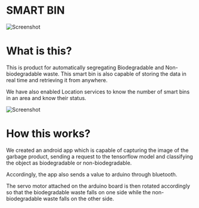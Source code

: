# SMART BIN

![Screenshot](/assets/pic1.jpeg?raw=true )

# What is this?

This is product for automatically segregating Biodegradable and Non-biodegradable waste. This smart bin is also capable of storing the data in real time and retrieving it from anywhere.

We have also enabled Location services to know the number of smart bins in an area and know their status.

![Screenshot](/assets/loc1.jpg?raw=true )

# How this works?

We created an android app which is capable of capturing the image of the garbage product, sending a request to the tensorflow model and classifying the object as biodegradable or non-biodegradable.

Accordingly, the app also sends a value to arduino through bluetooth.

The servo motor attached on the arduino board is then rotated accordingly so that the biodegradable waste falls on one side while the non-biodegradable waste falls on the other side.

